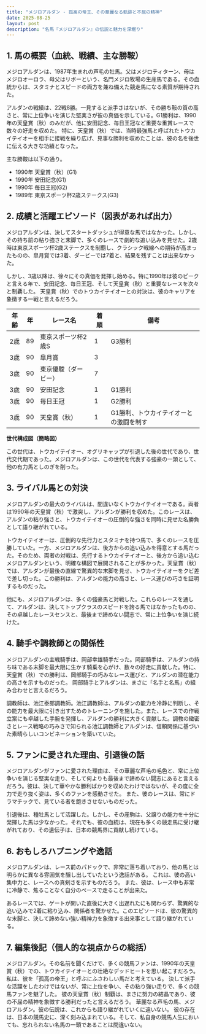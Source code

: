 ```yaml
---
title: "メジロアルダン - 孤高の帝王、その華麗なる軌跡と不屈の精神"
date: 2025-08-25
layout: post
description: "名馬『メジロアルダン』の伝説と魅力を深堀り"
---
```


## 1. 馬の概要（血統、戦績、主な勝鞍）

メジロアルダンは、1987年生まれの芦毛の牡馬。父はメジロティターン、母はメジロオーロラ、母父はリボーという、名門メジロ牧場の生産馬である。その血統からは、スタミナとスピードの両方を兼ね備えた競走馬になる素質が期待された。  

アルダンの戦績は、22戦8勝。一見すると派手さはないが、その勝ち鞍の質の高さと、常に上位争いを演じた堅実さが彼の真価を示している。G1勝利は、1990年の天皇賞（秋）のみだが、他に安田記念、毎日王冠など重要な重賞レースで数々の好走を収めた。  特に、天皇賞（秋）では、当時最強馬と呼ばれたトウカイテイオーを相手に接戦を繰り広げ、見事な勝利を収めたことは、彼の名を後世に伝える大きな功績となった。

主な勝鞍は以下の通り。

* 1990年 天皇賞（秋）(G1)
* 1990年 安田記念(G1)
* 1990年 毎日王冠(G2)
* 1989年 東京スポーツ杯2歳ステークス(G3)


## 2. 成績と活躍エピソード（図表があれば出力）

メジロアルダンは、決してスタートダッシュが得意な馬ではなかった。しかし、その持ち前の粘り強さと末脚で、多くのレースで劇的な追い込みを見せた。2歳時は東京スポーツ杯2歳ステークスを制覇し、クラシック戦線への期待が高まったものの、皐月賞では3着、ダービーでは7着と、結果を残すことは出来なかった。

しかし、3歳以降は、徐々にその真価を発揮し始める。特に1990年は彼のピークと言える年で、安田記念、毎日王冠、そして天皇賞（秋）と重要なレースを次々と制覇した。  天皇賞（秋）でのトウカイテイオーとの対決は、彼のキャリアを象徴する一戦と言えるだろう。

| 年齢 | 年 | レース名          | 着順 | 備考                                      |
|-----|----|-------------------|-----|-------------------------------------------|
| 2歳 | 89 | 東京スポーツ杯2歳S | 1   | G3勝利                                   |
| 3歳 | 90 | 皐月賞            | 3   |                                           |
| 3歳 | 90 | 東京優駿（ダービー） | 7   |                                           |
| 3歳 | 90 | 安田記念           | 1   | G1勝利                                   |
| 3歳 | 90 | 毎日王冠           | 1   | G2勝利                                   |
| 3歳 | 90 | 天皇賞（秋）       | 1   | G1勝利、トウカイテイオーとの激闘を制す |


**世代構成図（簡略図）**

この世代は、トウカイテイオー、オグリキャップが引退した後の世代であり、世代交代期であった。メジロアルダンは、この世代を代表する強豪の一頭として、他の有力馬としのぎを削った。


## 3. ライバル馬との対決

メジロアルダンの最大のライバルは、間違いなくトウカイテイオーである。両者は1990年の天皇賞（秋）で激突し、アルダンが勝利を収めた。このレースは、アルダンの粘り強さと、トウカイテイオーの圧倒的な強さを同時に見せた名勝負として語り継がれている。


トウカイテイオーは、圧倒的な先行力とスタミナを持つ馬で、多くのレースを圧勝していた。一方、メジロアルダンは、後方からの追い込みを得意とする馬だった。そのため、両者の対戦は、先行するトウカイテイオーと、後方から追い込むメジロアルダンという、明確な構図で展開されることが多かった。天皇賞（秋）では、アルダンが最後の直線で驚異的な末脚を見せ、トウカイテイオーをクビ差で差し切った。この勝利は、アルダンの能力の高さと、レース運びの巧さを証明するものだった。


他にも、メジロアルダンは、多くの強豪馬と対戦した。これらのレースを通して、アルダンは、決してトップクラスのスピードを誇る馬ではなかったものの、その卓越したレースセンスと、最後まで諦めない闘志で、常に上位争いを演じ続けた。


## 4. 騎手や調教師との関係性

メジロアルダンの主戦騎手は、岡部幸雄騎手だった。岡部騎手は、アルダンの持ち味である末脚を最大限に生かす騎乗を心がけ、数々の好走に貢献した。特に、天皇賞（秋）での勝利は、岡部騎手の巧みなレース運びと、アルダンの潜在能力の高さを示すものだった。  岡部騎手とアルダンは、まさに「名手と名馬」の組み合わせと言えるだろう。

調教師は、池江泰郎調教師。池江調教師は、アルダンの能力を冷静に判断し、その能力を最大限に引き出すためのトレーニングを施した。また、レースでの作戦立案にも卓越した手腕を発揮し、アルダンの勝利に大きく貢献した。調教の緻密さとレース戦略の巧みさで知られる池江調教師とアルダンは、信頼関係に基づいた素晴らしいコンビネーションを築いていた。


## 5. ファンに愛された理由、引退後の話

メジロアルダンがファンに愛された理由は、その華麗な芦毛の毛色と、常に上位争いを演じる堅実な走り、そして何よりも最後まで諦めない闘志にあると言えるだろう。彼は、決して華やかな勝利ばかりを収めたわけではないが、その度に全力で走り抜く姿は、多くのファンを感動させた。  また、彼のレースは、常にドラマチックで、見ている者を飽きさせないものだった。


引退後は、種牡馬として活躍した。しかし、その産駒は、父譲りの能力を十分に発揮した馬は少なかった。それでも、彼の血統は、現在も多くの競走馬に受け継がれており、その遺伝子は、日本の競馬界に貢献し続けている。


## 6. おもしろハプニングや逸話

メジロアルダンは、レース前のパドックで、非常に落ち着いており、他の馬とは明らかに異なる雰囲気を醸し出していたという逸話がある。  これは、彼の高い集中力と、レースへの真剣さを示すものだろう。  また、彼は、レース中も非常に冷静で、焦ることなく自分のペースで走ることが出来た。


あるレースでは、ゲートが開いた直後に大きく出遅れたにも関わらず、驚異的な追い込みで2着に粘り込み、関係者を驚かせた。このエピソードは、彼の驚異的な末脚と、決して諦めない強い精神力を象徴する出来事として語り継がれている。


## 7. 編集後記（個人的な視点からの総括）

メジロアルダン。その名前を聞くだけで、多くの競馬ファンは、1990年の天皇賞（秋）での、トウカイテイオーとの壮絶なデッドヒートを思い起こすだろう。  私は、彼を「孤高の帝王」と呼ぶにふさわしい馬だと考えている。  決して派手な活躍をしたわけではないが、常に上位を争い、その粘り強い走りで、多くの競馬ファンを魅了した。  彼の天皇賞（秋）制覇は、まさに努力の結晶であり、彼の不屈の精神を象徴する勝利だったと言えるだろう。  華麗なる芦毛の馬、メジロアルダン。彼の伝説は、これからも語り継がれていくに違いない。  彼の存在は、日本の競馬史に、深く刻み込まれている。そして、私自身の競馬人生においても、忘れられない名馬の一頭であることは間違いない。
